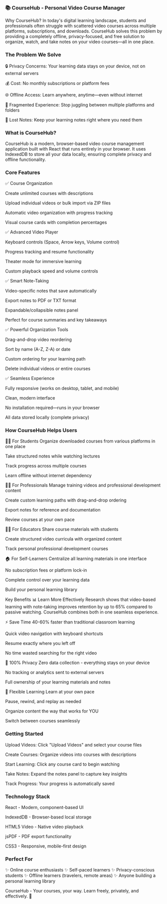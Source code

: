 ### 📚 CourseHub - Personal Video Course Manager
Why CourseHub?
In today's digital learning landscape, students and professionals often struggle with scattered video courses across multiple platforms, subscriptions, and downloads. CourseHub solves this problem by providing a completely offline, privacy-focused, and free solution to organize, watch, and take notes on your video courses—all in one place.

### The Problem We Solve
🔒 Privacy Concerns: Your learning data stays on your device, not on external servers

💰 Cost: No monthly subscriptions or platform fees

🌐 Offline Access: Learn anywhere, anytime—even without internet

📱 Fragmented Experience: Stop juggling between multiple platforms and folders

📝 Lost Notes: Keep your learning notes right where you need them

### What is CourseHub?
CourseHub is a modern, browser-based video course management application built with React that runs entirely in your browser. It uses IndexedDB to store all your data locally, ensuring complete privacy and offline functionality.

### Core Features
✅ Course Organization

Create unlimited courses with descriptions

Upload individual videos or bulk import via ZIP files

Automatic video organization with progress tracking

Visual course cards with completion percentages

✅ Advanced Video Player

Keyboard controls (Space, Arrow keys, Volume control)

Progress tracking and resume functionality

Theater mode for immersive learning

Custom playback speed and volume controls

✅ Smart Note-Taking

Video-specific notes that save automatically

Export notes to PDF or TXT format

Expandable/collapsible notes panel

Perfect for course summaries and key takeaways

✅ Powerful Organization Tools

Drag-and-drop video reordering

Sort by name (A-Z, Z-A) or date

Custom ordering for your learning path

Delete individual videos or entire courses

✅ Seamless Experience

Fully responsive (works on desktop, tablet, and mobile)

Clean, modern interface

No installation required—runs in your browser

All data stored locally (complete privacy)

### How CourseHub Helps Users
👨‍🎓 For Students
Organize downloaded courses from various platforms in one place

Take structured notes while watching lectures

Track progress across multiple courses

Learn offline without internet dependency

👨‍💼 For Professionals
Manage training videos and professional development content

Create custom learning paths with drag-and-drop ordering

Export notes for reference and documentation

Review courses at your own pace

👨‍🏫 For Educators
Share course materials with students

Create structured video curricula with organized content

Track personal professional development courses

🏠 For Self-Learners
Centralize all learning materials in one interface

No subscription fees or platform lock-in

Complete control over your learning data

Build your personal learning library

Key Benefits
📊 Learn More Effectively
Research shows that video-based learning with note-taking improves retention by up to 65% compared to passive watching. CourseHub combines both in one seamless experience.

⚡ Save Time
40-60% faster than traditional classroom learning

Quick video navigation with keyboard shortcuts

Resume exactly where you left off

No time wasted searching for the right video

💯 100% Privacy
Zero data collection - everything stays on your device

No tracking or analytics sent to external servers

Full ownership of your learning materials and notes

🎯 Flexible Learning
Learn at your own pace

Pause, rewind, and replay as needed

Organize content the way that works for YOU

Switch between courses seamlessly

### Getting Started
Upload Videos: Click "Upload Videos" and select your course files

Create Courses: Organize videos into courses with descriptions

Start Learning: Click any course card to begin watching

Take Notes: Expand the notes panel to capture key insights

Track Progress: Your progress is automatically saved

### Technology Stack
React - Modern, component-based UI

IndexedDB - Browser-based local storage

HTML5 Video - Native video playback

jsPDF - PDF export functionality

CSS3 - Responsive, mobile-first design

### Perfect For
✨ Online course enthusiasts
✨ Self-paced learners
✨ Privacy-conscious students
✨ Offline learners (travelers, remote areas)
✨ Anyone building a personal learning library

CourseHub - Your courses, your way. Learn freely, privately, and effectively. 🚀